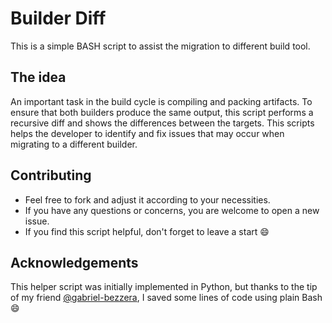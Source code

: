 # Builder Diff

This is a simple BASH script to assist the migration to different build tool.


## The idea

An important task in the build cycle is compiling and packing artifacts.
To ensure that both builders produce the same output, this script performs a
recursive diff and shows the differences between the targets.
This scripts helps the developer to identify and fix issues that may occur when
migrating to a different builder.


## Contributing

* Feel free to fork and adjust it according to your necessities.
* If you have any questions or concerns, you are welcome to open a new issue.
* If you find this script helpful, don't forget to leave a start :smile:

## Acknowledgements

This helper script was initially implemented in Python, but thanks to the
tip of my friend [@gabriel-bezzera](https://github.com/gabriel-bezerra),
I saved some lines of code using plain Bash :smile:
